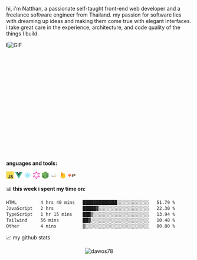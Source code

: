 hi, i'm Natthan, a passionate self-taught front-end  web developer and a freelance software engineer from Thailand. my passion for software lies with dreaming up ideas and making them come true with elegant interfaces. i take great care in the experience, architecture, and code quality of the things I build.

 <img align="right" alt="GIF" src="https://github.com/abhisheknaiidu/abhisheknaiidu/blob/master/code.gif?raw=true" width="500" height="320" />
  
**languages and tools:**  

<code><img height="20" src="https://raw.githubusercontent.com/github/explore/80688e429a7d4ef2fca1e82350fe8e3517d3494d/topics/javascript/javascript.png"></code>
<code><img height="20" src="https://raw.githubusercontent.com/github/explore/80688e429a7d4ef2fca1e82350fe8e3517d3494d/topics/vue/vue.png"></code>
<code><img height="20" src="https://raw.githubusercontent.com/github/explore/80688e429a7d4ef2fca1e82350fe8e3517d3494d/topics/react/react.png"></code>
<code><img height="20" src="https://raw.githubusercontent.com/github/explore/5c058a388828bb5fde0bcafd4bc867b5bb3f26f3/topics/graphql/graphql.png"></code>
<code><img height="20" src="https://raw.githubusercontent.com/github/explore/80688e429a7d4ef2fca1e82350fe8e3517d3494d/topics/nodejs/nodejs.png"></code>
<code><img height="20" src="https://raw.githubusercontent.com/github/explore/80688e429a7d4ef2fca1e82350fe8e3517d3494d/topics/mysql/mysql.png"></code>
<code><img height="20" src="https://raw.githubusercontent.com/github/explore/80688e429a7d4ef2fca1e82350fe8e3517d3494d/topics/firebase/firebase.png"></code>
<code><img height="20" src="https://raw.githubusercontent.com/github/explore/80688e429a7d4ef2fca1e82350fe8e3517d3494d/topics/git/git.png"></code>

📊 **this week i spent my time on:**
<!--START_SECTION:waka-->
```text
HTML         4 hrs 40 mins   █████████████░░░░░░░░░░░░   51.79 % 
JavaScript   2 hrs           █████▓░░░░░░░░░░░░░░░░░░░   22.30 % 
TypeScript   1 hr 15 mins    ███▒░░░░░░░░░░░░░░░░░░░░░   13.94 % 
Tailwind     56 mins         ██▓░░░░░░░░░░░░░░░░░░░░░░   10.48 % 
Other        4 mins          ▒░░░░░░░░░░░░░░░░░░░░░░░░   00.80 % 
```
📈 my github stats




<p align="center"> <img src="https://github-readme-stats.vercel.app/api?username=dawos78&show_icons=true&theme=gotham" alt="dawos78" />




